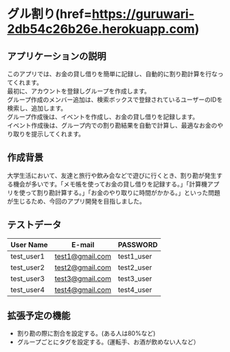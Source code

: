 # グル割り(href=https://guruwari-2db54c26b26e.herokuapp.com)

## アプリケーションの説明
このアプリでは、お金の貸し借りを簡単に記録し、自動的に割り勘計算を行なってくれます。<br>
最初に、アカウントを登録しグループを作成します。<br>
グループ作成のメンバー追加は、検索ボックスで登録されているユーザーのIDを検索し、追加します。<br>
グループ作成後は、イベントを作成し、お金の貸し借りを記録します。<br>
イベント作成後は、グループ内での割り勘結果を自動で計算し、最適なお金のやり取りを提示してくれます。<br>

## 作成背景
大学生活において、友達と旅行や飲み会などで遊びに行くとき、割り勘が発生する機会が多いです。「メモ帳を使ってお金の貸し借りを記録する。」「計算機アプリを使って割り勘計算する。」「お金のやり取りに時間がかかる。」といった問題が生じるため、今回のアプリ開発を目指しました。

## テストデータ
| User Name | E-mail | PASSWORD |
| --- | --- | ---|
| test_user1 | test1@gmail.com | test1_user |
| test_user2 | test2@gmail.com | test2_user |
| test_user3 | test3@gmail.com | test3_user |
| test_user4 | test4@gmail.com | test4_user |

## 拡張予定の機能
- 割り勘の際に割合を設定する。(ある人は80%など)
- グループごとにタグを設定する。(運転手、お酒が飲めない人など）


